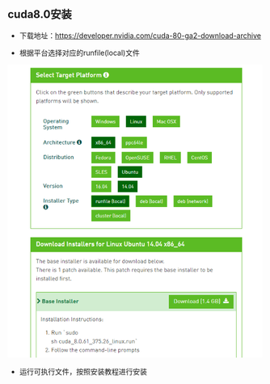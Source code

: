 ## cuda8.0安装


- 下载地址：https://developer.nvidia.com/cuda-80-ga2-download-archive

- 根据平台选择对应的runfile(local)文件

![](https://github.com/liyeUESTC/liye_project/blob/file_paper/images/QQ%E6%88%AA%E5%9B%BE20180817165708.png)

- 运行可执行文件，按照安装教程进行安装



